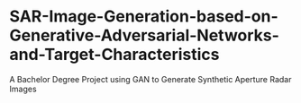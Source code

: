 # SAR-Image-Generation-based-on-Generative-Adversarial-Networks-and-Target-Characteristics
A Bachelor Degree Project using GAN to Generate Synthetic Aperture Radar Images
